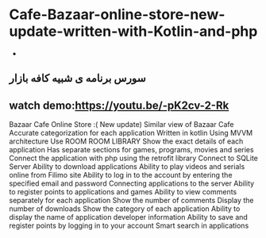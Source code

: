 # Cafe-Bazaar-online-store-new-update-written-with-Kotlin-and-php
-
سورس برنامه ی شبیه کافه بازار  
-
watch demo:https://youtu.be/-pK2cv-2-Rk
-
Bazaar Cafe Online Store :( New update) Similar view of Bazaar Cafe Accurate categorization for each application Written in kotlin 
Using MVVM architecture 
Use ROOM ROOM LIBRARY 
Show the exact details of each application 
Has separate sections for games,
programs, 
movies and series Connect the application with php using the retrofit library Connect to SQLite Server 
Ability to download applications 
Ability to play videos and serials online from Filimo site 
Ability to log in to the account by entering the specified email and password 
Connecting applications to the server 
Ability to register points to applications and games 
Ability to view comments separately for each application Show the number of comments 
Display the number of downloads 
Show the category of each application 
Ability to display the name of application developer information 
Ability to save and register points by logging in to your account 
Smart search in applications
